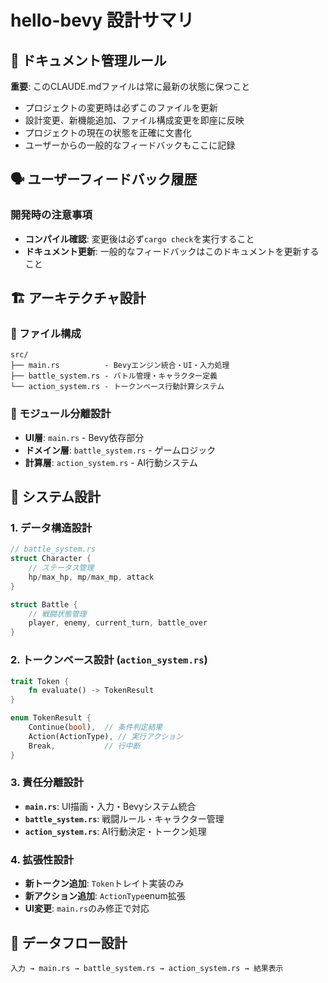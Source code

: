# hello-bevy 設計サマリ

## 📝 ドキュメント管理ルール
**重要**: このCLAUDE.mdファイルは常に最新の状態に保つこと
- プロジェクトの変更時は必ずこのファイルを更新
- 設計変更、新機能追加、ファイル構成変更を即座に反映
- プロジェクトの現在の状態を正確に文書化
- ユーザーからの一般的なフィードバックもここに記録

## 🗣️ ユーザーフィードバック履歴
### 開発時の注意事項
- **コンパイル確認**: 変更後は必ず`cargo check`を実行すること
- **ドキュメント更新**: 一般的なフィードバックはこのドキュメントを更新すること

## 🏗️ アーキテクチャ設計

### 📁 ファイル構成
```
src/
├── main.rs          - Bevyエンジン統合・UI・入力処理
├── battle_system.rs - バトル管理・キャラクター定義
└── action_system.rs - トークンベース行動計算システム
```

### 🎯 モジュール分離設計
- **UI層**: `main.rs` - Bevy依存部分
- **ドメイン層**: `battle_system.rs` - ゲームロジック
- **計算層**: `action_system.rs` - AI行動システム

## 🧩 システム設計

### 1. データ構造設計
```rust
// battle_system.rs
struct Character {
    // ステータス管理
    hp/max_hp, mp/max_mp, attack
}

struct Battle {
    // 戦闘状態管理
    player, enemy, current_turn, battle_over
}
```

### 2. トークンベース設計 (`action_system.rs`)
```rust
trait Token {
    fn evaluate() -> TokenResult
}

enum TokenResult {
    Continue(bool),  // 条件判定結果
    Action(ActionType), // 実行アクション
    Break,           // 行中断
}
```

### 3. 責任分離設計
- **`main.rs`**: UI描画・入力・Bevyシステム統合
- **`battle_system.rs`**: 戦闘ルール・キャラクター管理
- **`action_system.rs`**: AI行動決定・トークン処理

### 4. 拡張性設計
- **新トークン追加**: `Token`トレイト実装のみ
- **新アクション追加**: `ActionType`enum拡張
- **UI変更**: `main.rs`のみ修正で対応

## 🔄 データフロー設計
```
入力 → main.rs → battle_system.rs → action_system.rs → 結果表示
```